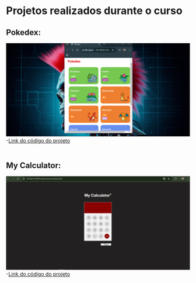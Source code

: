 # Projetos realizados durante o curso

## Pokedex:
![Demonstração do projeto](https://github.com/N3onKn1gh7/Estudos/blob/main/javaScript/JavaScript_exercicios_dio/Projetos/Pokedex/assets/img/Pokedex.gif)
-[Link do código do projeto](https://github.com/N3onKn1gh7/Estudos/tree/main/javaScript/JavaScript_exercicios_dio/Projetos/Pokedex)<br><br>


## My Calculator:
![Demonstração do projeto](https://github.com/N3onKn1gh7/Estudos/blob/main/javaScript/JavaScript_exercicios_dio/Projetos/marcos/MyCalculator.gif)
-[Link do código do projeto](https://github.com/N3onKn1gh7/Estudos/tree/main/javaScript/JavaScript_exercicios_dio/Projetos/marcos)<br><br>
